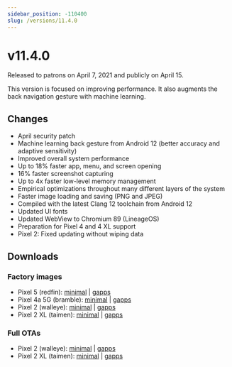 ```yaml
---
sidebar_position: -110400
slug: /versions/11.4.0
---
```


# v11.4.0

Released to patrons on April 7, 2021 and publicly on April 15.

This version is focused on improving performance. It also augments the back navigation gesture with machine learning.

## Changes

- April security patch
- Machine learning back gesture from Android 12 (better accuracy and adaptive sensitivity)
- Improved overall system performance
- Up to 18% faster app, menu, and screen opening
- 16% faster screenshot capturing
- Up to 4x faster low-level memory management
- Empirical optimizations throughout many different layers of the system
- Faster image loading and saving (PNG and JPEG)
- Compiled with the latest Clang 12 toolchain from Android 12
- Updated UI fonts
- Updated WebView to Chromium 89 (LineageOS)
- Preparation for Pixel 4 and 4 XL support
- Pixel 2: Fixed updating without wiping data

## Downloads

### Factory images

- Pixel 5 (redfin): [minimal](https://github.com/ProtonAOSP/android_device_google_redbull/releases/download/v11.4.0/proton-aosp_redfin-factory_11.4.0.zip) | [gapps](https://github.com/ProtonAOSP/android_device_google_redbull/releases/download/v11.4.0/proton-aosp_redfin-factory_11.4.0-gapps.zip)
- Pixel 4a 5G (bramble): [minimal](https://github.com/ProtonAOSP/android_device_google_redbull/releases/download/v11.4.0/proton-aosp_bramble-factory_11.4.0.zip) | [gapps](https://github.com/ProtonAOSP/android_device_google_redbull/releases/download/v11.4.0/proton-aosp_bramble-factory_11.4.0-gapps.zip)
- Pixel 2 (walleye): [minimal](https://github.com/ProtonAOSP/android_device_google_wahoo/releases/download/v11.4.0/proton-aosp_walleye-factory_11.4.0.zip) | [gapps](https://github.com/ProtonAOSP/android_device_google_wahoo/releases/download/v11.4.0/proton-aosp_walleye-factory_11.4.0-gapps.zip)
- Pixel 2 XL (taimen): [minimal](https://github.com/ProtonAOSP/android_device_google_wahoo/releases/download/v11.4.0/proton-aosp_taimen-factory_11.4.0.zip) | [gapps](https://github.com/ProtonAOSP/android_device_google_wahoo/releases/download/v11.4.0/proton-aosp_taimen-factory_11.4.0-gapps.zip)

### Full OTAs

- Pixel 2 (walleye): [minimal](https://github.com/ProtonAOSP/android_device_google_wahoo/releases/download/v11.4.0/proton-aosp_walleye-ota_11.4.0.zip) | [gapps](https://github.com/ProtonAOSP/android_device_google_wahoo/releases/download/v11.4.0/proton-aosp_walleye-ota_11.4.0-gapps.zip)
- Pixel 2 XL (taimen): [minimal](https://github.com/ProtonAOSP/android_device_google_wahoo/releases/download/v11.4.0/proton-aosp_taimen-ota_11.4.0.zip) | [gapps](https://github.com/ProtonAOSP/android_device_google_wahoo/releases/download/v11.4.0/proton-aosp_taimen-ota_11.4.0-gapps.zip)
